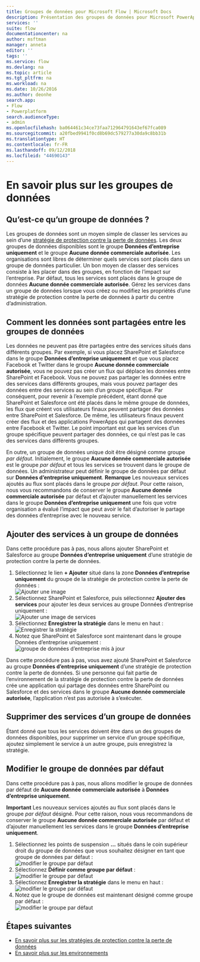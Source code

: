 ```yaml
---
title: Groupes de données pour Microsoft Flow | Microsoft Docs
description: Présentation des groupes de données pour Microsoft PowerApps et Microsoft Flow.
services: ''
suite: flow
documentationcenter: na
author: msftman
manager: anneta
editor: ''
tags: ''
ms.service: flow
ms.devlang: na
ms.topic: article
ms.tgt_pltfrm: na
ms.workload: na
ms.date: 10/26/2016
ms.author: deonhe
search.app:
- Flow
- Powerplatform
search.audienceType:
- admin
ms.openlocfilehash: ba064461c34ce73faa712964791643ef67fca089
ms.sourcegitcommit: a20fbed9941f0cd8b69dc579277a30da9c8bb31b
ms.translationtype: HT
ms.contentlocale: fr-FR
ms.lasthandoff: 09/12/2018
ms.locfileid: "44690143"
---
```

# <a name="learn-all-about-data-groups"></a>En savoir plus sur les groupes de données
## <a name="what-is-a-data-group"></a>Qu’est-ce qu’un groupe de données ?
Les groupes de données sont un moyen simple de classer les services au sein d’une [stratégie de protection contre la perte de données](prevent-data-loss.md). Les deux groupes de données disponibles sont le groupe **Données d’entreprise uniquement** et le groupe **Aucune donnée commerciale autorisée**. Les organisations sont libres de déterminer quels services sont placés dans un groupe de données particulier. Un bon moyen de classer des services consiste à les placer dans des groupes, en fonction de l’impact sur l’entreprise. Par défaut, tous les services sont placés dans le groupe de données **Aucune donnée commerciale autorisée**. Gérez les services dans un groupe de données lorsque vous créez ou modifiez les propriétés d’une stratégie de protection contre la perte de données à partir du centre d’administration.

## <a name="how-data-is-shared-between-data-groups"></a>Comment les données sont partagées entre les groupes de données
Les données ne peuvent pas être partagées entre des services situés dans différents groupes. Par exemple, si vous placez SharePoint et Salesforce dans le groupe **Données d’entreprise uniquement** et que vous placez Facebook et Twitter dans le groupe **Aucune donnée commerciale autorisée**, vous ne pouvez pas créer un flux qui déplace les données entre SharePoint et Facebook. Vous ne pouvez pas partager les données entre des services dans différents groupes, mais vous pouvez partager des données entre des services au sein d’un groupe spécifique. Par conséquent, pour revenir à l’exemple précédent, étant donné que SharePoint et Salesforce ont été placés dans le même groupe de données, les flux que créent vos utilisateurs finaux peuvent partager des données entre SharePoint et Salesforce. De même, les utilisateurs finaux peuvent créer des flux et des applications PowerApps qui partagent des données entre Facebook et Twitter. Le point important est que les services d’un groupe spécifique peuvent partager des données, ce qui n’est pas le cas des services dans différents groupes.  

En outre, un groupe de données unique doit être désigné comme groupe *par défaut*. Initialement, le groupe **Aucune donnée commerciale autorisée** est le groupe *par défaut* et tous les services se trouvent dans le groupe de données. Un administrateur peut définir le groupe de données par défaut sur **Données d’entreprise uniquement**. **Remarque** Les nouveaux services ajoutés au flux sont placés dans le groupe *par défaut*. Pour cette raison, nous vous recommandons de conserver le groupe **Aucune donnée commerciale autorisée** par défaut et d’ajouter manuellement les services dans le groupe **Données d’entreprise uniquement** une fois que votre organisation a évalué l’impact que peut avoir le fait d’autoriser le partage des données d’entreprise avec le nouveau service.

## <a name="add-services-to-a-data-group"></a>Ajouter des services à un groupe de données
Dans cette procédure pas à pas, nous allons ajouter SharePoint et Salesforce au groupe **Données d’entreprise uniquement** d’une stratégie de protection contre la perte de données. 

1. Sélectionnez le lien **+ Ajouter** situé dans la zone **Données d’entreprise uniquement** du groupe de la stratégie de protection contre la perte de données :    
   ![Ajouter une image](./media/introduction-to-data-groups/add-to-data-group-1.png)  
2. Sélectionnez SharePoint et Salesforce, puis sélectionnez **Ajouter des services** pour ajouter les deux services au groupe Données d’entreprise uniquement :    
   ![Ajouter une image de services](./media/introduction-to-data-groups/add-to-data-group-2.png)  
3. Sélectionnez **Enregistrer la stratégie** dans le menu en haut :  
   ![Enregistrer la stratégie](./media/introduction-to-data-groups/add-to-data-group-4.png) 
4. Notez que SharePoint et Salesforce sont maintenant dans le groupe Données d’entreprise uniquement :  
   ![groupe de données d’entreprise mis à jour](./media/introduction-to-data-groups/add-to-data-group-3.png)   

Dans cette procédure pas à pas, vous avez ajouté SharePoint et Salesforce au groupe **Données d’entreprise uniquement** d’une stratégie de protection contre la perte de données. Si une personne qui fait partie de l’environnement de la stratégie de protection contre la perte de données crée une application qui partage des données entre SharePoint ou Salesforce et des services dans le groupe **Aucune donnée commerciale autorisée**, l’application n’est pas autorisée à s’exécuter.

## <a name="remove-services-from-a-data-group"></a>Supprimer des services d’un groupe de données
Étant donné que tous les services doivent être dans un des groupes de données disponibles, pour supprimer un service d’un groupe spécifique, ajoutez simplement le service à un autre groupe, puis enregistrez la stratégie.  

## <a name="change-the-default-data-group"></a>Modifier le groupe de données par défaut
Dans cette procédure pas à pas, nous allons modifier le groupe de données par défaut de **Aucune donnée commerciale autorisée** à **Données d’entreprise uniquement**.  

**Important** Les nouveaux services ajoutés au flux sont placés dans le groupe *par défaut* désigné. Pour cette raison, nous vous recommandons de conserver le groupe **Aucune donnée commerciale autorisée** par défaut et d’ajouter manuellement les services dans le groupe **Données d’entreprise uniquement**.

1. Sélectionnez les points de suspension **...** situés dans le coin supérieur droit du groupe de données que vous souhaitez désigner en tant que groupe de données par défaut :    
   ![modifier le groupe par défaut](./media/introduction-to-data-groups/default-data-group-0.png)  
2. Sélectionnez **Définir comme groupe par défaut** :  
   ![modifier le groupe par défaut](./media/introduction-to-data-groups/default-data-group-1.png)   
3. Sélectionnez **Enregistrer la stratégie** dans le menu en haut :  
   ![modifier le groupe par défaut](./media/introduction-to-data-groups/add-to-data-group-4.png) 
4. Notez que le groupe de données est maintenant désigné comme groupe par défaut :  
   ![modifier le groupe par défaut](./media/introduction-to-data-groups/default-data-group-2.png)   

## <a name="next-steps"></a>Étapes suivantes
* [En savoir plus sur les stratégies de protection contre la perte de données](prevent-data-loss.md)
* [En savoir plus sur les environnements](environments-overview-admin.md)   

